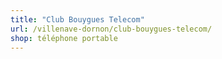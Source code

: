 ```yaml
---
title: "Club Bouygues Telecom"
url: /villenave-dornon/club-bouygues-telecom/
shop: téléphone portable
---
```

